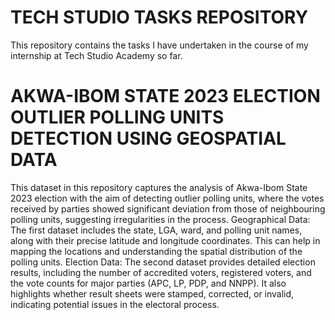 # TECH STUDIO TASKS REPOSITORY
This repository contains the tasks I have undertaken in the course of my internship at Tech Studio Academy so far. 

# AKWA-IBOM STATE 2023 ELECTION OUTLIER POLLING UNITS DETECTION USING GEOSPATIAL DATA
This dataset in this repository captures the analysis of Akwa-Ibom State 2023 election with the aim of detecting outlier polling units, where the votes received by parties showed significant deviation from those of neighbouring polling units, suggesting irregularities in the process.
Geographical Data: The first dataset includes the state, LGA, ward, and polling unit names, along with their precise latitude and longitude coordinates. This can help in mapping the locations and understanding the spatial distribution of the polling units.
Election Data: The second dataset provides detailed election results, including the number of accredited voters, registered voters, and the vote counts for major parties (APC, LP, PDP, and NNPP). It also highlights whether result sheets were stamped, corrected, or invalid, indicating potential issues in the electoral process.
